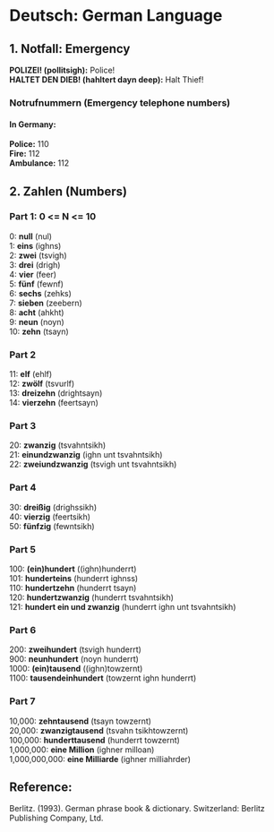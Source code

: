# Deutsch: German Language
## 1. Notfall: Emergency
<b>POLIZEI! (pollitsigh):</b> Police!<br/>
<b>HALTET DEN DIEB! (hahltert dayn deep):</b> Halt Thief!<br/>

### Notrufnummern (Emergency telephone numbers)
#### In Germany: 
<b>Police:</b> 110<br/>
<b>Fire:</b> 112<br/>
<b>Ambulance:</b> 112<br/>

## 2. Zahlen (Numbers)
### Part 1: 0 <= N <= 10
0: <b>null</b> (nul)<br/>
1: <b>eins</b> (ighns)<br/>
2: <b>zwei</b> (tsvigh)<br/>
3: <b>drei</b> (drigh)<br/>
4: <b>vier</b> (feer)<br/>
5: <b>fünf</b> (fewnf)<br/>
6: <b>sechs</b> (zehks)<br/>
7: <b>sieben</b> (zeebern)<br/>
8: <b>acht</b> (ahkht)<br/>
9: <b>neun</b> (noyn)<br/>
10: <b>zehn</b> (tsayn)<br/>

### Part 2
11: <b>elf</b> (ehlf)<br/>
12: <b>zwölf</b> (tsvurlf)<br/>
13: <b>dreizehn</b> (drightsayn)<br/>
14: <b>vierzehn</b> (feertsayn)<br/>

### Part 3
20: <b>zwanzig</b> (tsvahntsikh)<br/>
21: <b>einundzwanzig</b> (ighn unt tsvahntsikh)<br/>
22: <b>zweiundzwanzig</b> (tsvigh unt tsvahntsikh)<br/>

### Part 4
30: <b>dreißig</b> (drighssikh)<br/>
40: <b>vierzig</b> (feertsikh)<br/>
50: <b>fünfzig</b> (fewntsikh)<br/>

### Part 5
100: <b>(ein)hundert</b> ((ighn)hunderrt)<br/>
101: <b>hunderteins</b> (hunderrt ighnss)<br/>
110: <b>hundertzehn</b> (hunderrt tsayn)<br/>
120: <b>hundertzwanzig</b> (hunderrt tsvahntsikh)<br/>
121: <b>hundert ein und zwanzig</b> (hunderrt ighn unt tsvahntsikh)<br/>

### Part 6
200: <b>zweihundert</b> (tsvigh hunderrt)<br/>
900: <b>neunhundert</b> (noyn hunderrt)<br/>
1000: <b>(ein)tausend</b> ((ighn)towzernt)<br/>
1100: <b>tausendeinhundert</b> (towzernt ighn hunderrt)<br/>

### Part 7
10,000: <b>zehntausend</b> (tsayn towzernt)<br/>
20,000: <b>zwanzigtausend</b> (tsvahn tsikhtowzernt)<br/>
100,000: <b>hunderttausend</b> (hunderrt towzernt)<br/>
1,000,000: <b>eine Million</b> (ighner milloan)<br/>
1,000,000,000: <b>eine Milliarde</b> (ighner milliahrder)<br/>

## Reference:
Berlitz. (1993). German phrase book & dictionary. Switzerland: Berlitz Publishing Company, Ltd. 

